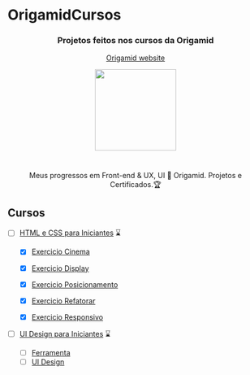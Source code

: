 # OrigamidCursos


<h3 align="center"> Projetos feitos nos cursos da Origamid </h3>
<p align="center">
	<a href="https://www.origamid.com/">
		Origamid website 
	</a>
</p>

<div align="center">
	<img height="160px" src="https://user-images.githubusercontent.com/98053054/151735995-72fd203d-3849-4f6c-a50f-985e2bf12d30.png" />
</div>

#

<p align="center"> Meus progressos em Front-end & UX, UI 🐺 Origamid. Projetos e Certificados.🏆</p>

## Cursos

 - [ ] [HTML e CSS para Iniciantes](https://github.com/GelcimarMoraes/OrigamidCursos/tree/main/HTML-e-CSS-para-Iniciantes) :hourglass:
 
 	- [x] [Exercicio Cinema](https://gelcimarmoraes.github.io/OrigamidCursos/HTML-e-CSS-para-Iniciantes/02-html-e-css-basico/html-exercicio/cinema/index.html)
 	- [x] [Exercicio Display](https://gelcimarmoraes.github.io/OrigamidCursos/HTML-e-CSS-para-Iniciantes/02-html-e-css-basico/display-exercicio/index.html)
 	- [x] [Exercicio Posicionamento](https://gelcimarmoraes.github.io/OrigamidCursos/HTML-e-CSS-para-Iniciantes/03-css-posicionamento/posicionamento-exercicio/index.html)
	- [x] [Exercicio Refatorar](https://gelcimarmoraes.github.io/OrigamidCursos/HTML-e-CSS-para-Iniciantes/05-css-propriedades/refatorar-exercicio/index.html)
	- [x] [Exercicio Responsivo](https://gelcimarmoraes.github.io/OrigamidCursos/HTML-e-CSS-para-Iniciantes/06-responsivo/responsivo-exercicio/index.html)
	
	
  - [ ] [UI Design para Iniciantes]() :hourglass:	
	
	- [ ] [Ferramenta]()
	- [ ] [UI Design]()
